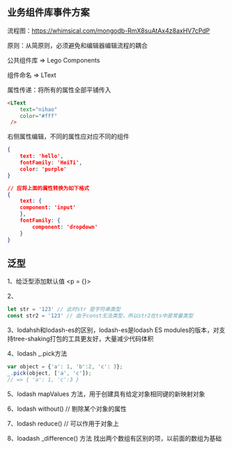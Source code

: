 ## 业务组件库事件方案

流程图：https://whimsical.com/mongodb-RmX8suAtAx4z8axHV7cPdP

原则：从简原则，必须避免和编辑器编辑流程的耦合

公共组件库 => Lego Components

组件命名 => LText

属性传递：将所有的属性全部平铺传入

```html
<LText
	text="nihao"
	color="#fff"
 />


```

右侧属性编辑，不同的属性应对应不同的组件

```json
{
    text: 'hello',
    fontFamily: 'HeiTi',
    color: 'purple'
}

// 应将上面的属性转换为如下格式
{
	text: {
	component: 'input'
	},
	fontFamily: {
		component: 'dropdown'
	}
}
```



## 泛型

1、给泛型添加默认值 <p = {}> 

2、

```js
let str = '123' // 此时str 是字符串类型
const str2 = '123' // 由于const无法类型，所以str2在ts中是常量类型
```

3、lodahsh和lodash-es的区别，lodash-es是lodash ES modules的版本，对支持tree-shaking打包的工具更友好，大量减少代码体积

4、lodash   _.pick方法

```js
var object = {'a': 1, 'b':2, 'c': 3};
_.pick(object, ['a', 'c']);
// => { 'a': 1, 'c':3 }
```

5、lodash mapValues 方法，用于创建具有给定对象相同键的新映射对象

6、lodash without() // 剔除某个对象的属性

7、lodash reduce() // 可以作用于对象上

8、loadash _difference() 方法 找出两个数组有区别的项，以前面的数组为基础
